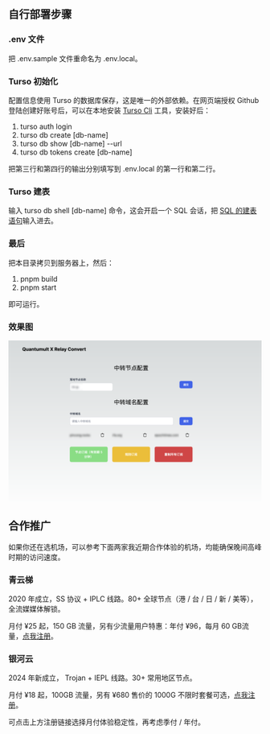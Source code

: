 ## 自行部署步骤

### .env 文件

把 .env.sample 文件重命名为 .env.local。

### Turso 初始化

配置信息使用 Turso 的数据库保存，这是唯一的外部依赖。在网页端授权 Github 登陆创建好账号后，可以在本地安装 [Turso Cli](https://docs.turso.tech/reference/turso-cli) 工具，安装好后：

1. turso auth login
2. turso db create [db-name]
3. turso db show [db-name] --url
4. turso db tokens create [db-name]

把第三行和第四行的输出分别填写到 .env.local 的第一行和第二行。

### Turso 建表

输入 turso db shell [db-name] 命令，这会开启一个 SQL 会话，把 [SQL 的建表语句](../db/create_table.sql)输入进去。

### 最后

把本目录拷贝到服务器上，然后：

1. pnpm build
2. pnpm start

即可运行。

### 效果图

![配置页面](./usage.png)

## 合作推广

如果你还在选机场，可以参考下面两家我近期合作体验的机场，均能确保晚间高峰时期的访问速度。

### 青云梯

2020 年成立，SS 协议 + IPLC 线路。80+ 全球节点（港 / 台 / 日 / 新 / 美等），全流媒媒体解锁。

月付 ¥25 起，150 GB 流量，另有少流量用户特惠：年付 ¥96，每月 60 GB流量，[点我注册](https://ivt01.qytaff.cc/register?aff=noUz4H25)。

### 银河云

2024 年新成立， Trojan + IEPL 线路。30+ 常用地区节点。

月付 ¥18 起，100GB 流量，另有 ¥680 售价的 1000G 不限时套餐可选，[点我注册](https://inv02.galaxyaff.cc/register?aff=v6mY636X)。

可点击上方注册链接选择月付体验稳定性，再考虑季付 / 年付。
